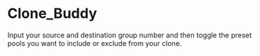 # Clone_Buddy

Input your source and destination group number and then toggle the preset pools you want to include or exclude from your clone.
